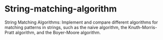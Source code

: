 # String-matching-algorithm
String Matching Algorithms: Implement and compare different algorithms for matching patterns in strings, such as the naive algorithm, the Knuth-Morris-Pratt algorithm, and the Boyer-Moore algorithm.

